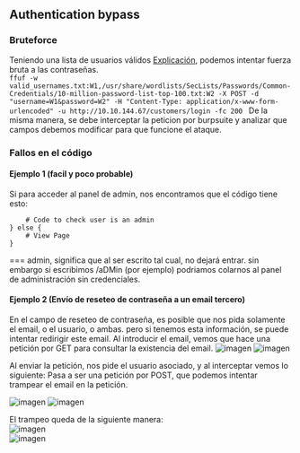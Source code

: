 ## Authentication bypass
### Bruteforce  

Teniendo una lista de usuarios válidos [Explicación](https://github.com/glmbxecurity/eJPT2_eCCPT2_eWPT_Notes/blob/main/reco/recousersweb.md), podemos intentar fuerza bruta a las contraseñas.  
```ffuf -w valid_usernames.txt:W1,/usr/share/wordlists/SecLists/Passwords/Common-Credentials/10-million-password-list-top-100.txt:W2 -X POST -d "username=W1&password=W2" -H "Content-Type: application/x-www-form-urlencoded" -u http://10.10.144.67/customers/login -fc 200 ```
De la misma manera, se debe interceptar la peticion por burpsuite y analizar que campos debemos modificar para que funcione el ataque.  

### Fallos en el código

#### Ejemplo 1 (facil y poco probable)
Si para acceder al panel de admin, nos encontramos que el código tiene esto:   
``` if( url.substr(0,6) === '/admin') {
    # Code to check user is an admin
} else {
    # View Page
}
```

=== admin, significa que al ser escrito tal cual, no dejará entrar. sin embargo si escribimos /aDMin (por ejemplo) podriamos colarnos al panel de administración sin credenciales.  

#### Ejemplo 2 (Envío de reseteo de contraseña a un email tercero)  

En el campo de reseteo de contraseña, es posible que nos pida solamente el email, o el usuario, o ambas. pero si tenemos esta información, se puede intentar redirigir este email. Al introducir el email, vemos que hace una petición por GET para consultar la existencia del email. 
![imagen](https://github.com/glmbxecurity/eJPT2_eCCPT2_eWPT_Notes/assets/137443771/e00e5a02-20a6-4aec-bc6a-abd2900c19ff)
![imagen](https://github.com/glmbxecurity/eJPT2_eCCPT2_eWPT_Notes/assets/137443771/1ac1ed8f-f8a2-46cc-9f90-5690137ce5f5)

Al enviar la petición, nos pide el usuario asociado, y al interceptar vemos lo siguiente:  Pasa a ser una petición por POST, que podemos intentar trampear el email en la petición.  

![imagen](https://github.com/glmbxecurity/eJPT2_eCCPT2_eWPT_Notes/assets/137443771/e71ae211-1701-4a51-b9a3-acec74b28b36)
![imagen](https://github.com/glmbxecurity/eJPT2_eCCPT2_eWPT_Notes/assets/137443771/c7b89486-1df7-4076-bf35-5ee97404d7c3)

El trampeo queda de la siguiente manera:  
![imagen](https://github.com/glmbxecurity/eJPT2_eCCPT2_eWPT_Notes/assets/137443771/03cb3dab-2a49-430a-a7ef-fd1f1190268c)  
![imagen](https://github.com/glmbxecurity/eJPT2_eCCPT2_eWPT_Notes/assets/137443771/6839ffe9-0fe8-4454-97d2-b64ac943723e)  










